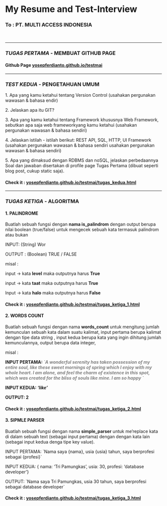 # My Resume and Test-Interview
<h3>To : PT. MULTI ACCESS INDONESIA</h3>
<br>
<hr>
<h3><i>TUGAS PERTAMA</i> - MEMBUAT GITHUB PAGE</h3>
<h4>Github Page <a href="https://yosepferdianto.github.io/testmai/">yosepferdianto.github.io/testmai</a></h4>
<hr>
<h3><i>TEST KEDUA</i> - PENGETAHUAN UMUM</h3>
<p>1. Apa yang kamu ketahui tentang Version Control (usahakan pergunakan wawasan & bahasa endir)
<p>2. Jelaskan apa itu GIT?
<p>3. Apa yang kamu ketahui tentang Framework khususnya Web Framework, sebutkan apa saja web frameworkyang kamu ketahui (usahakan pergunakan wawasan & bahasa sendiri)
<p>4. Jelaskan istilah - istilah berikut: REST API, SQL, HTTP, UI Framework (usahakan pergunakan wawasan & bahasa sendiri usahakan pergunakan wawasan & bahasa sendiri)
<p>5. Apa yang dimaksud dengan RDBMS dan noSQL, jelaskan perbedaannya Soal dan jawaban disertakan di profile page Tugas Pertama
(dibuat seperti blog post, cukup static saja).
<h4>Check it : <a href="https://yosepferdianto.github.io/testmai/tugas_kedua.html">yosepferdianto.github.io/testmai/tugas_kedua.html</a></h4>
<hr>
<h3><i>TUGAS KETIGA</i> - ALGORITMA</h3>
<h4>1. PALINDROME</h4>
Buatlah sebuah fungsi dengan <b>nama is_palindrom</b> dengan output berupa nilai boolean (true/false) untuk mengecek sebuah kata termasuk palindrom atau bukan
<p>INPUT: (String) Wor
<p>OUTPUT : (Boolean) TRUE / FALSE
<p>misal :
<p>input -> kata <b>level</b> maka outputnya harus <b>True</b>
<p>input -> kata <b>taat</b> maka outputnya harus <b>True</b>
<p>Input -> kata <b>halo</b> maka outputnya harus <b>False</b>
<h4>Check it : <a href="https://yosepferdianto.github.io/testmai/tugas_ketiga_1.html">yosepferdianto.github.io/testmai/tugas_ketiga_1.html</a></h4>
<h4>2. WORDS COUNT</h4>
<p>Buatlah sebuah fungsi dengan nama <b>words_count</b> untuk mengitung jumlah kemunculan sebuah kata dalam suatu kalimat, input pertama berupa kalimat dengan tipe data string , input kedua berupa kata yang ingin dihitung jumlah kemunculannya, output berupa data integer,
<p>misal :
<p><b>INPUT PERTAMA: <i style="color:gray;">`A wonderful serenity has taken possession of my entire soul, like these sweet mornings of spring which I enjoy with my whole heart. I am alone, and feel the charm of existence in this spot, which was created for the bliss of souls like mine. I am so happy `</i></b>
<p><b>INPUT KEDUA: <i>‘like’</i></b>
<p><b>OUTPUT: 2</b>
<h4>Check it : <a href="https://yosepferdianto.github.io/testmai/tugas_ketiga_2.html">yosepferdianto.github.io/testmai/tugas_ketiga_2.html</a></h4>
<h4>3. SIPMLE PARSER</h4>
Buatlah sebuah fungsi dengan nama <b>simple_parser</b> untuk me’replace kata di dalam sebuah text (sebagai input pertama) dengan dengan kata lain (sebagai input kedua denga tipe key value).
<p>INPUT PERTAMA: `Nama saya {nama}, usia {usia} tahun, saya berprofesi sebagai {profesi}`
<p>INPUT KEDUA: { nama: ‘Tri Pamungkas’, usia: 30, profesi: ‘database developer’}
<p>OUTPUT: `Nama saya Tri Pamungkas, usia 30 tahun, saya berprofesi sebagai database developer`
<h4>Check it : <a href="https://yosepferdianto.github.io/testmai/tugas_ketiga_3.html">yosepferdianto.github.io/testmai/tugas_ketiga_3.html</a></h4>
